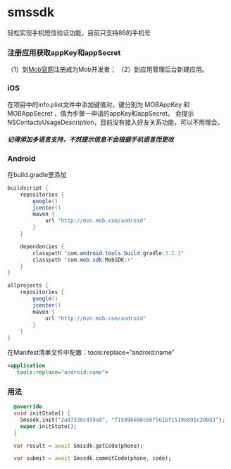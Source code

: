 # smssdk

轻松实现手机短信验证功能，目前只支持86的手机号


### 注册应用获取appKey和appSecret
（1）到[Mob官网](http://www.mob.com/)注册成为Mob开发者；
（2）到应用管理后台新建应用。

### iOS
在项目中的info.plist文件中添加键值对，键分别为 MOBAppKey 和 MOBAppSecret ，值为步骤一申请的appKey和appSecret。
会提示NSContactsUsageDescription，目前没有接入好友关系功能，可以不用理会。

##### 记得添加多语言支持，不然提示信息不会根据手机语言而更改

### Android

在build.gradle里添加

```java
buildscript {
    repositories {
        google()
        jcenter()
        maven {
            url "http://mvn.mob.com/android"
        }
    }

    dependencies {
        classpath 'com.android.tools.build:gradle:3.2.1'
        classpath 'com.mob.sdk:MobSDK:+'
    }
}

allprojects {
    repositories {
        google()
        jcenter()
        maven {
            url "http://mvn.mob.com/android"
        }
    }
}
```

在Manifest清单文件中配置：tools:replace=”android:name”

```xml
<application
   tools:replace="android:name">
```

### 用法

```dart
  @override
  void initState() {
    Smssdk.init("2a87330c459a8", "f1509b680c66f561bf1519e891c200d3");
    super.initState();
  }

  var result = await Smssdk.getCode(phone);

  var submit = await Smssdk.commitCode(phone, code);
```

